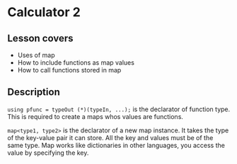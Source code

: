 # Calculator 2

## Lesson covers
- Uses of map
- How to include functions as map values
- How to call functions stored in map

## Description
`using pfunc = typeOut (*)(typeIn, ...);` is the declarator of function type. This is required to create a maps whos values are functions.

`map<type1, type2>` is the declarator of a new map instance. It takes the type of the key-value pair it can store. All the key and values must be of the same type. Map works like dictionaries in other languages, you access the value by specifying the key.